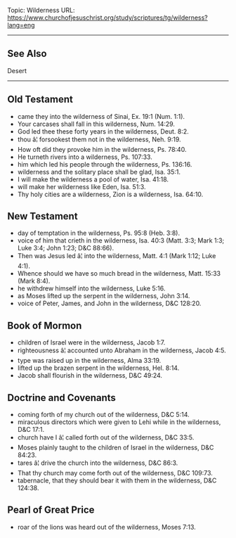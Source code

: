 Topic: Wilderness
URL: https://www.churchofjesuschrist.org/study/scriptures/tg/wilderness?lang=eng

---

## See Also

Desert

---

## Old Testament

- came they into the wilderness of Sinai, Ex. 19:1 (Num. 1:1).
- Your carcases shall fall in this wilderness, Num. 14:29.
- God led thee these forty years in the wilderness, Deut. 8:2.
- thou â¦ forsookest them not in the wilderness, Neh. 9:19.
- How oft did they provoke him in the wilderness, Ps. 78:40.
- He turneth rivers into a wilderness, Ps. 107:33.
- him which led his people through the wilderness, Ps. 136:16.
- wilderness and the solitary place shall be glad, Isa. 35:1.
- I will make the wilderness a pool of water, Isa. 41:18.
- will make her wilderness like Eden, Isa. 51:3.
- Thy holy cities are a wilderness, Zion is a wilderness, Isa. 64:10.

## New Testament

- day of temptation in the wilderness, Ps. 95:8 (Heb. 3:8).
- voice of him that crieth in the wilderness, Isa. 40:3 (Matt. 3:3; Mark 1:3; Luke 3:4; John 1:23; D&C 88:66).
- Then was Jesus led â¦ into the wilderness, Matt. 4:1 (Mark 1:12; Luke 4:1).
- Whence should we have so much bread in the wilderness, Matt. 15:33 (Mark 8:4).
- he withdrew himself into the wilderness, Luke 5:16.
- as Moses lifted up the serpent in the wilderness, John 3:14.
- voice of Peter, James, and John in the wilderness, D&C 128:20.

## Book of Mormon

- children of Israel were in the wilderness, Jacob 1:7.
- righteousness â¦ accounted unto Abraham in the wilderness, Jacob 4:5.
- type was raised up in the wilderness, Alma 33:19.
- lifted up the brazen serpent in the wilderness, Hel. 8:14.
- Jacob shall flourish in the wilderness, D&C 49:24.

## Doctrine and Covenants

- coming forth of my church out of the wilderness, D&C 5:14.
- miraculous directors which were given to Lehi while in the wilderness, D&C 17:1.
- church have I â¦ called forth out of the wilderness, D&C 33:5.
- Moses plainly taught to the children of Israel in the wilderness, D&C 84:23.
- tares â¦ drive the church into the wilderness, D&C 86:3.
- That thy church may come forth out of the wilderness, D&C 109:73.
- tabernacle, that they should bear it with them in the wilderness, D&C 124:38.

## Pearl of Great Price

- roar of the lions was heard out of the wilderness, Moses 7:13.


